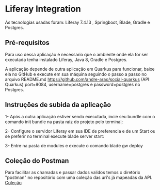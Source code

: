 # Liferay Integration

As tecnologias usadas foram: Liferay 7.4.13 , Springboot, Blade, Gradle e Postgres.

## Pré-requisitos

Para uso dessa aplicação é necessario que o ambiente onde ela for ser executada tenha instalado Liferay, Java 8, Gradle e Postgres.

A aplicação depende de outra aplicação em Quarkus para funcionar, baixe ela no GitHub e execute em sua máquina seguindo o passo a passo no arquivo README.md https://github.com/andre-arao/social-quarkus 
(API Quarkus) port=8084, username=postgres e password=postgres no Postgres.

## Instruções de subida da aplicação

1- Após a outra aplicação estiver sendo executada, incie seu bundle com o comando init bundle na pasta raiz do projeto pelo terminal;

2- Configure o servidor Liferay em sua IDE de preferencia e de um Start ou se preferir no terminal execute blade server start:

3- Entre na pasta de modules e execute o comando blade gw deploy

## Coleção do Postman

Para facilitar as chamadas e passar dados validos temos o diretório "postman" no repositório com uma coleção das uri's já mapeadas da API.
[Coleção](https://github.com/andre-arao/integration-liferay/tree/master/postman)